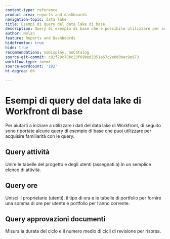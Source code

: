 ```yaml
---
content-type: reference
product-area: reports and dashboards
navigation-topic: data lake
title: Esempi di query del data lake di base
description: Query di esempio di base che è possibile utilizzare per acquisire familiarità con le query.
author: Nolan
feature: Reports and Dashboards
hidefromtoc: true
hide: true
recommendations: noDisplay, noCatalog
source-git-commit: c82f70c78bc23f69bed2351a67c2e0d0bac9e973
workflow-type: tm+mt
source-wordcount: '102'
ht-degree: 0%

---
```


# Esempi di query del data lake di Workfront di base

Per aiutarti a iniziare a utilizzare i dati del data lake di Workfront, di seguito sono riportate alcune query di esempio di base che puoi utilizzare per acquisire familiarità con le query.

## Query attività

Unire le tabelle del progetto e degli utenti (assegnati a) in un semplice elenco di attività.



## Query ore

Unisci il proprietario (utenti), il tipo di ora e le tabelle di portfolio per fornire una somma di ore per utente e portfolio per l’anno corrente.



## Query approvazioni documenti

Misura la durata del ciclo e il numero medio di cicli di revisione per risorsa.
